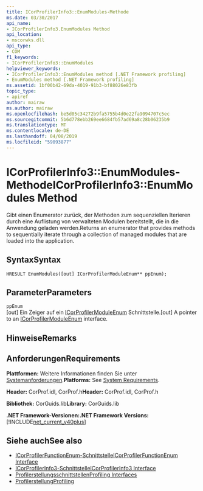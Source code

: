 ```yaml
---
title: ICorProfilerInfo3::EnumModules-Methode
ms.date: 03/30/2017
api_name:
- ICorProfilerInfo3.EnumModules Method
api_location:
- mscorwks.dll
api_type:
- COM
f1_keywords:
- ICorProfilerInfo3::EnumModules
helpviewer_keywords:
- ICorProfilerInfo3::EnumModules method [.NET Framework profiling]
- EnumModules method [.NET Framework profiling]
ms.assetid: 1bf00b42-69da-4019-91b3-bf88026e83fb
topic_type:
- apiref
author: mairaw
ms.author: mairaw
ms.openlocfilehash: be5d05c34272b9fa5755b4d0e22fa9094707c5ec
ms.sourcegitcommit: 5b6d778ebb269ee6684fb57ad69a8c28b06235b9
ms.translationtype: MT
ms.contentlocale: de-DE
ms.lasthandoff: 04/08/2019
ms.locfileid: "59093877"
---
```

# <a name="icorprofilerinfo3enummodules-method"></a><span data-ttu-id="c5e0c-102">ICorProfilerInfo3::EnumModules-Methode</span><span class="sxs-lookup"><span data-stu-id="c5e0c-102">ICorProfilerInfo3::EnumModules Method</span></span>
<span data-ttu-id="c5e0c-103">Gibt einen Enumerator zurück, der Methoden zum sequenziellen Iterieren durch eine Auflistung von verwalteten Modulen bereitstellt, die in die Anwendung geladen werden.</span><span class="sxs-lookup"><span data-stu-id="c5e0c-103">Returns an enumerator that provides methods to sequentially iterate through a collection of managed modules that are loaded into the application.</span></span>  
  
## <a name="syntax"></a><span data-ttu-id="c5e0c-104">Syntax</span><span class="sxs-lookup"><span data-stu-id="c5e0c-104">Syntax</span></span>  
  
```  
HRESULT EnumModules([out] ICorProfilerModuleEnum** ppEnum);  
```  
  
## <a name="parameters"></a><span data-ttu-id="c5e0c-105">Parameter</span><span class="sxs-lookup"><span data-stu-id="c5e0c-105">Parameters</span></span>  
 `ppEnum`  
 <span data-ttu-id="c5e0c-106">[out] Ein Zeiger auf ein [ICorProfilerModuleEnum](../../../../docs/framework/unmanaged-api/profiling/icorprofilermoduleenum-interface.md) Schnittstelle.</span><span class="sxs-lookup"><span data-stu-id="c5e0c-106">[out] A pointer to an [ICorProfilerModuleEnum](../../../../docs/framework/unmanaged-api/profiling/icorprofilermoduleenum-interface.md) interface.</span></span>  
  
## <a name="remarks"></a><span data-ttu-id="c5e0c-107">Hinweise</span><span class="sxs-lookup"><span data-stu-id="c5e0c-107">Remarks</span></span>  
  
## <a name="requirements"></a><span data-ttu-id="c5e0c-108">Anforderungen</span><span class="sxs-lookup"><span data-stu-id="c5e0c-108">Requirements</span></span>  
 <span data-ttu-id="c5e0c-109">**Plattformen:** Weitere Informationen finden Sie unter [Systemanforderungen](../../../../docs/framework/get-started/system-requirements.md).</span><span class="sxs-lookup"><span data-stu-id="c5e0c-109">**Platforms:** See [System Requirements](../../../../docs/framework/get-started/system-requirements.md).</span></span>  
  
 <span data-ttu-id="c5e0c-110">**Header:** CorProf.idl, CorProf.h</span><span class="sxs-lookup"><span data-stu-id="c5e0c-110">**Header:** CorProf.idl, CorProf.h</span></span>  
  
 <span data-ttu-id="c5e0c-111">**Bibliothek:** CorGuids.lib</span><span class="sxs-lookup"><span data-stu-id="c5e0c-111">**Library:** CorGuids.lib</span></span>  
  
 **<span data-ttu-id="c5e0c-112">.NET Framework-Versionen:</span><span class="sxs-lookup"><span data-stu-id="c5e0c-112">.NET Framework Versions:</span></span>** [!INCLUDE[net_current_v40plus](../../../../includes/net-current-v40plus-md.md)]  
  
## <a name="see-also"></a><span data-ttu-id="c5e0c-113">Siehe auch</span><span class="sxs-lookup"><span data-stu-id="c5e0c-113">See also</span></span>

- [<span data-ttu-id="c5e0c-114">ICorProfilerFunctionEnum-Schnittstelle</span><span class="sxs-lookup"><span data-stu-id="c5e0c-114">ICorProfilerFunctionEnum Interface</span></span>](../../../../docs/framework/unmanaged-api/profiling/icorprofilerfunctionenum-interface.md)
- [<span data-ttu-id="c5e0c-115">ICorProfilerInfo3-Schnittstelle</span><span class="sxs-lookup"><span data-stu-id="c5e0c-115">ICorProfilerInfo3 Interface</span></span>](../../../../docs/framework/unmanaged-api/profiling/icorprofilerinfo3-interface.md)
- [<span data-ttu-id="c5e0c-116">Profilerstellungsschnittstellen</span><span class="sxs-lookup"><span data-stu-id="c5e0c-116">Profiling Interfaces</span></span>](../../../../docs/framework/unmanaged-api/profiling/profiling-interfaces.md)
- [<span data-ttu-id="c5e0c-117">Profilerstellung</span><span class="sxs-lookup"><span data-stu-id="c5e0c-117">Profiling</span></span>](../../../../docs/framework/unmanaged-api/profiling/index.md)
